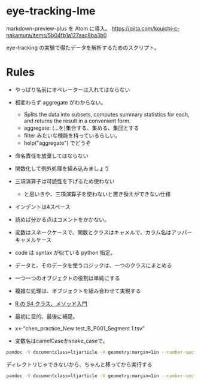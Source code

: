 # eye-tracking-lme

markdown-preview-plus を Atom に導入。
https://qiita.com/kouichi-c-nakamura/items/5b04fb1a127aac8ba3b0

eye-tracking の実験で得たデータを解析するためのスクリプト。

# Rules
* やっぱり名前にオペレーターは入れてはならない
* 相変わらず aggregate がわからない。
  * Splits the data into subsets, computes summary statistics for each, and returns the result in a convenient form.
  * aggregate:	(…を)集合する、集める、集団とする
  * filter みたいな機能を持っているらしい。
  * help("aggregate") でどうぞ

* 命名責任を放棄してはならない
* 関数化して例外処理を組み込みましょう
* 三項演算子は可読性を下げるため使わない
  * と思いきや、三項演算子を使わないと置き換えができない仕様
* インデントは4スペース
* 読めば分かる点はコメントをかかない。
* 変数はスネークケースで、関数とクラスはキャメルで、カラム名はアッパーキャメルケース
* code は syntax が似ている python 指定。
* データと、そのデータを使うロジックは、一つのクラスにまとめる
* 一つ一つのオブジェクトの役割は単純にする
* 複雑な処理は、オブジェクトを組み合わせて実現する
* [R の S4 クラス、メソッド入門](http://www.okadajp.org/RWiki/?S4%20クラスとメソッド入門)
* 最初に目的、最後に補足。
* x<-"chen_practice_New test_B_P001_Segment 1.tsv"
* 変数名はcamelCaseかsnake_caseで。

```bash
pandoc -V documentclass=ltjarticle -V geometry:margin=1in --number-sections --latex-engine=lualatex --filter pandoc-citeproc data-trimming.md -o data-trimming.pdf
```
ディレクトリじゃできないから、ちゃんと移ってから実行する

```bash
pandoc -V documentclass=ltjarticle -V geometry:margin=1in --number-sections --latex-engine=lualatex --filter pandoc-citeproc head-entity-ratio.md -o head-entity-ratio.pdf
```
